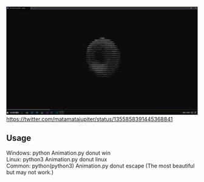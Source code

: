 ![DEMO](demo.png)
https://twitter.com/matamatajupiter/status/1355858391445368841
## Usage
Windows: python Animation.py donut win  
Linux: python3 Animation.py donut linux  
Common: python(python3) Animation.py donut escape (The most beautiful but may not work.)

